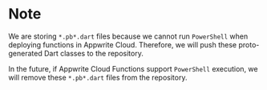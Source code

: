 # Note

We are storing `*.pb*.dart` files because we cannot run `PowerShell` when deploying functions in Appwrite Cloud. Therefore, we will push these proto-generated Dart classes to the repository.

In the future, if Appwrite Cloud Functions support `PowerShell` execution, we will remove these `*.pb*.dart` files from the repository.